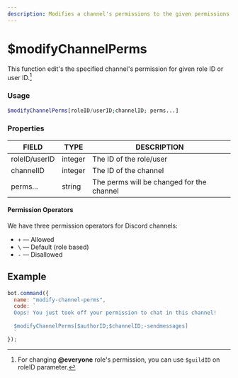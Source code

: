 ```yaml
---
description: Modifies a channel's permissions to the given permissions.
---
```


# $modifyChannelPerms

This function edit's the specified channel's permission for given role ID or user ID.[^1]

  [^1]: For changing **@everyone** role's permission, you can use `$guildID` on roleID parameter.

### Usage 

```php
$modifyChannelPerms[roleID/userID;channelID; perms...]
```

### Properties

| FIELD | TYPE | DESCRIPTION |
| ----- | ----- | ----- | 
| roleID/userID | integer | The ID of the role/user | 
| channelID | integer | The ID of the channel |
| perms... | string | The perms will be changed for the channel |

#### Permission Operators

We have three permission operators for Discord channels:

* `+` — Allowed
* `\` — Default (role based)
* `-` — Disallowed

## Example

```javascript
bot.command({
  name: "modify-channel-perms",
  code: `
  Oops! You just took off your permission to chat in this channel!
  
  $modifyChannelPerms[$authorID;$channelID;-sendmessages]
  `
});
```
